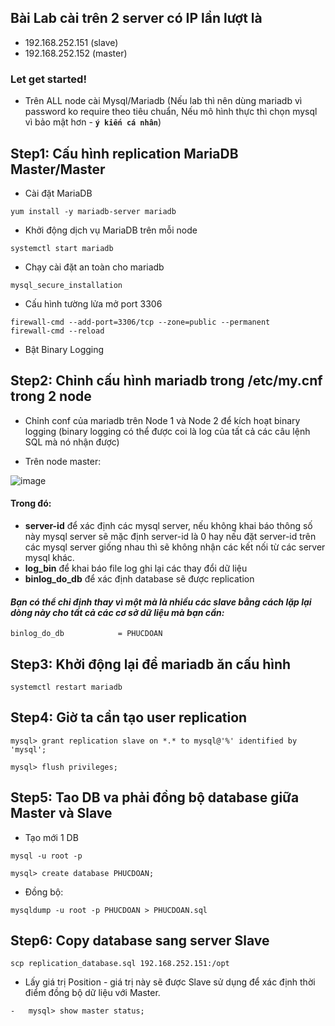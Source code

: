 ## Bài Lab cài trên 2 server có IP lần lượt là 
- 192.168.252.151 (slave)
- 192.168.252.152 (master)

### Let get started!


- Trên ALL node cài Mysql/Mariadb (Nếu lab thì nên dùng mariadb vì password ko require theo tiêu chuẩn, Nếu mô hình thực thì chọn mysql vì bảo mật hơn - **`ý kiến cá nhân`**)

 ## Step1: Cấu hình replication MariaDB Master/Master

- Cài đặt MariaDB

```
yum install -y mariadb-server mariadb
```

- Khởi động dịch vụ MariaDB trên mỗi node

```
systemctl start mariadb
```

- Chạy cài đặt an toàn cho mariadb

```
mysql_secure_installation
```
- Cấu hình tường lửa mở port 3306

```
firewall-cmd --add-port=3306/tcp --zone=public --permanent
firewall-cmd --reload
```
- Bật Binary Logging

## Step2: Chỉnh cấu hình mariadb trong /etc/my.cnf trong 2 node


- Chỉnh conf của mariadb trên Node 1 và Node 2 để kích hoạt binary logging (binary logging có thể được coi là log của tất cả các câu lệnh SQL mà nó nhận được)


- Trên node master:
 
![image](https://user-images.githubusercontent.com/83824403/164171880-22fa44a0-7c96-4593-b527-92209896cf36.png)


#### Trong đó:

- **server-id** để xác định các mysql server, nếu không khai báo thông số này mysql server sẽ mặc định server-id là 0 hay nếu đặt server-id trên các mysql server giống nhau thì sẽ không nhận các kết nối từ các server mysql khác.
- **log_bin** để khai báo file log ghi lại các thay đổi dữ liệu
- **binlog_do_db** để xác định database sẽ được replication



#### *Bạn có thể chỉ định thay vì một mà là nhiều các slave bằng cách lặp lại dòng này cho tất cả các cơ sở dữ liệu mà bạn cần:*

```
binlog_do_db            = PHUCDOAN
```

## Step3: Khởi động lại để mariadb ăn cấu hình

```
systemctl restart mariadb
```

## Step4: Giờ ta cần tạo user replication

```
mysql> grant replication slave on *.* to mysql@'%' identified by 'mysql';

mysql> flush privileges;

```
## Step5: Tao DB va phải đồng bộ database giữa Master và Slave 

- Tạo mới 1 DB


```
mysql -u root -p
```
```
mysql> create database PHUCDOAN;
```


- Đồng bộ:


```
mysqldump -u root -p PHUCDOAN > PHUCDOAN.sql
```

## Step6: Copy database sang server Slave 

```
scp replication_database.sql 192.168.252.151:/opt
```

- Lấy giá trị Position - giá trị này sẽ được Slave sử dụng để xác định thời điểm đồng bộ dữ liệu với Master.
```
-   mysql> show master status;

```





















